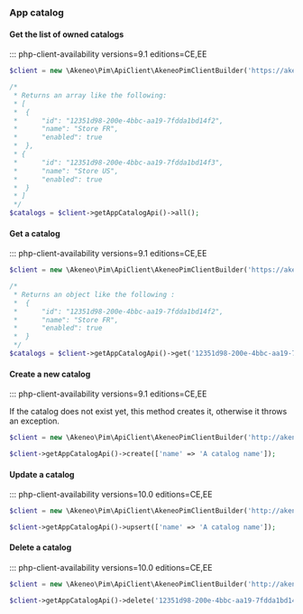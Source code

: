 ### App catalog


#### Get the list of owned catalogs
::: php-client-availability versions=9.1 editions=CE,EE

```php
$client = new \Akeneo\Pim\ApiClient\AkeneoPimClientBuilder('https://akeneo.com/')->buildAuthenticatedByPassword('client_id', 'secret', 'admin', 'admin');

/*
 * Returns an array like the following:
 * [
 *  {
 *      "id": "12351d98-200e-4bbc-aa19-7fdda1bd14f2",
 *      "name": "Store FR",
 *      "enabled": true
 *  },
 * {
 *      "id": "12351d98-200e-4bbc-aa19-7fdda1bd14f3",
 *      "name": "Store US",
 *      "enabled": true
 *  }
 * ]
 */
$catalogs = $client->getAppCatalogApi()->all();
```


#### Get a catalog
::: php-client-availability versions=9.1 editions=CE,EE

```php
$client = new \Akeneo\Pim\ApiClient\AkeneoPimClientBuilder('https://akeneo.com/')->buildAuthenticatedByPassword('client_id', 'secret', 'admin', 'admin');

/*
 * Returns an object like the following :
 *  {
 *      "id": "12351d98-200e-4bbc-aa19-7fdda1bd14f2",
 *      "name": "Store FR",
 *      "enabled": true
 *  }
 */
$catalogs = $client->getAppCatalogApi()->get('12351d98-200e-4bbc-aa19-7fdda1bd14f2');
```

#### Create a new catalog
::: php-client-availability versions=9.1 editions=CE,EE

If the catalog does not exist yet, this method creates it, otherwise it throws an exception.

```php
$client = new \Akeneo\Pim\ApiClient\AkeneoPimClientBuilder('http://akeneo.com/')->buildAuthenticatedByPassword('client_id', 'secret', 'admin', 'admin');

$client->getAppCatalogApi()->create(['name' => 'A catalog name']);
```


#### Update a catalog
::: php-client-availability versions=10.0 editions=CE,EE

```php
$client = new \Akeneo\Pim\ApiClient\AkeneoPimClientBuilder('http://akeneo.com/')->buildAuthenticatedByPassword('client_id', 'secret', 'admin', 'admin');

$client->getAppCatalogApi()->upsert(['name' => 'A catalog name']);
```


#### Delete a catalog
::: php-client-availability versions=10.0 editions=CE,EE

```php
$client = new \Akeneo\Pim\ApiClient\AkeneoPimClientBuilder('http://akeneo.com/')->buildAuthenticatedByPassword('client_id', 'secret', 'admin', 'admin');

$client->getAppCatalogApi()->delete('12351d98-200e-4bbc-aa19-7fdda1bd14f2');
```
